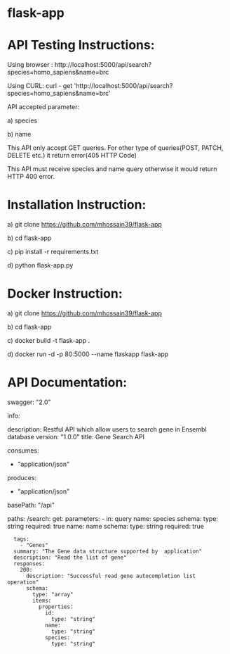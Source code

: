 # flask-app

# API Testing Instructions:

Using browser : http://localhost:5000/api/search?species=homo_sapiens&name=brc 

Using CURL: curl - get 'http://localhost:5000/api/search?species=homo_sapiens&name=brc'


API accepted parameter:

a) species

b) name


This API only accept GET queries. For other type of queries(POST, PATCH, DELETE etc.) it return error(405 HTTP Code)

This API must receive species and name query otherwise it would return HTTP 400 error.


# Installation Instruction:

a) git clone https://github.com/mhossain39/flask-app

b) cd flask-app

c) pip install -r requirements.txt

d) python flask-app.py



# Docker Instruction:

a) git clone https://github.com/mhossain39/flask-app

b) cd flask-app

c) docker build -t flask-app .

d) docker run -d -p 80:5000 --name flaskapp flask-app


# API Documentation:

swagger: "2.0"

info:

  description: Restful API which allow users to search gene in Ensembl database
  version: "1.0.0"
  title: Gene Search API

consumes:
  - "application/json"

produces:
  - "application/json"

basePath: "/api"


paths:
  /search:
    get:
       parameters:
        - in: query
          name: species
          schema:
            type: string
          required: true
          name: name
          schema:
            type: string
          required: true

      tags:
        - "Genes"
      summary: "The Gene data structure supported by  application"
      description: "Read the list of gene"
      responses:
        200:
          description: "Successful read gene autocompletion list operation"
          schema:
            type: "array"
            items:
              properties:
                id:
                  type: "string"
                name:
                  type: "string"
                species:
                  type: "string"

